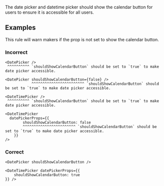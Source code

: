 The date picker and datetime picker should show the calendar button for users to ensure it is
accessible for all users.

## Examples

This rule will warn makers if the prop is not set to show the calendar button.

### Incorrect

```tsx
<DatePicker />
 ^^^^^^^^^^ `shouldShowCalendarButton` should be set to `true` to make date picker accessible.

<DatePicker shouldShowCalendarButton={false} />
            ^^^^^^^^^^^^^^^^^^^^^^^^ `shouldShowCalendarButton` should be set to `true` to make date picker accessible.

<DateTimePicker />
 ^^^^^^^^^^ `shouldShowCalendarButton` should be set to `true` to make date picker accessible.

<DateTimePicker
  datePickerProps={{
		shouldShowCalendarButton: false
		^^^^^^^^^^^^^^^^^^^^^^^^ `shouldShowCalendarButton` should be set to `true` to make date picker accessible.
	}}
/>
```

### Correct

```tsx
<DatePicker shouldShowCalendarButton />

<DateTimePicker datePickerProps={{
	shouldShowCalendarButton: true
}} />
```

